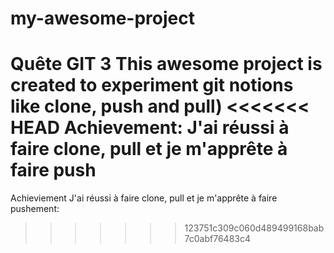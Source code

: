 # my-awesome-project
Quête GIT 3
This awesome project is created to experiment git notions like clone, push and pull)
<<<<<<< HEAD
Achievement:
J'ai réussi à faire clone, pull et je m'apprête à faire push
=======
Achieviement
J'ai réussi à faire clone, pull et je m'apprête à faire pushement:
>>>>>>> 123751c309c060d489499168bab7c0abf76483c4
